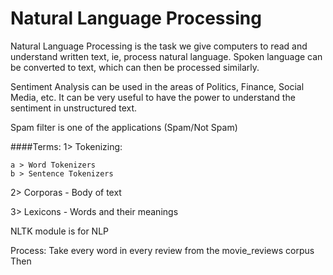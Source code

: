 # Natural Language Processing
Natural Language Processing is the task we give computers to read and understand written text, ie, process natural language.
Spoken language can be converted to text, which can then be processed similarly.

Sentiment Analysis can be used in the areas of Politics, Finance, Social Media, etc.
It can be very useful to have the power to understand the sentiment in unstructured text.

Spam filter is one of the applications (Spam/Not Spam)

####Terms:
1> Tokenizing:

    a > Word Tokenizers
    b > Sentence Tokenizers

2> Corporas - Body of text

3> Lexicons - Words and their meanings
    
       
NLTK module is for NLP 

Process:
Take every word in every review from the movie_reviews corpus
Then 
